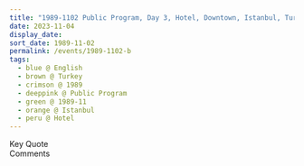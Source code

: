 ```yaml
---
title: "1989-1102 Public Program, Day 3, Hotel, Downtown, Istanbul, Turkey"
date: 2023-11-04
display_date: 
sort_date: 1989-11-02
permalink: /events/1989-1102-b
tags:
  - blue @ English
  - brown @ Turkey
  - crimson @ 1989
  - deeppink @ Public Program
  - green @ 1989-11
  - orange @ Istanbul
  - peru @ Hotel
---
```


<wave-list>
  <list-title color="green" width="75">Key Quote</list-title>
  <list-item color="BlanchedAlmond"  width="200"></list-item>
  <list-item color="Lavender"></list-item>
  <list-item color="BlanchedAlmond"></list-item>
</wave-list>

<br>

<wave-list>
  <list-title color="green" width="75">Comments</list-title>
  <list-item color="BlanchedAlmond"  width="200"></list-item>
  <list-item color="Lavender"></list-item>
  <list-item color="BlanchedAlmond"></list-item>
</wave-list>